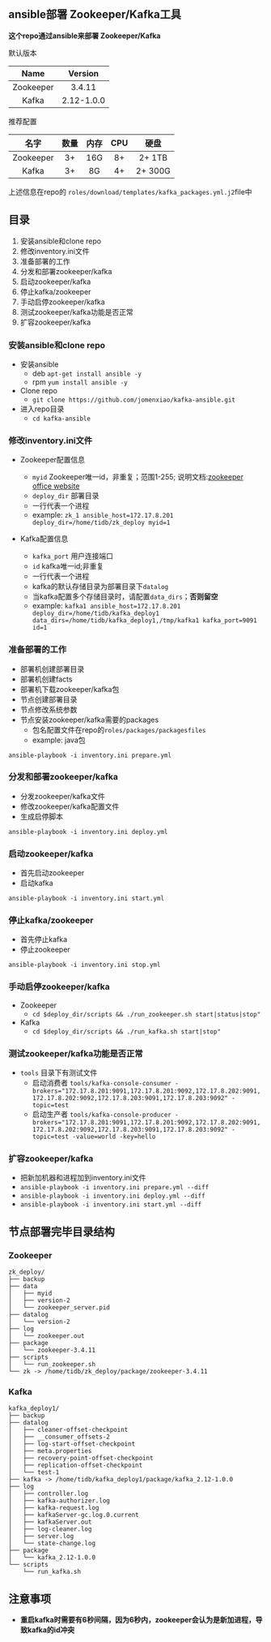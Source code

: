 ## ansible部署 Zookeeper/Kafka工具
**这个repo通过ansible来部署 Zookeeper/Kafka**

默认版本

|Name|Version| 
|:---:|:---:|
|Zookeeper|3.4.11|
|Kafka|2.12-1.0.0|

推荐配置

|名字|数量|内存|CPU|硬盘|
|:---:|:---:|:---:|:---:|:---:|
|Zookeeper|3+|16G|8+|2+ 1TB|
|Kafka|3+|8G|4+|2+ 300G|

上述信息在repo的 `roles/download/templates/kafka_packages.yml.j2`file中

目录
------
1. 安装ansible和clone repo
2. 修改inventory.ini文件
3. 准备部署的工作
4. 分发和部署zookeeper/kafka
5. 启动zookeeper/kafka
6. 停止kafka/zookeeper
7. 手动启停zookeeper/kafka
8. 测试zookeeper/kafka功能是否正常
9. 扩容zookeeper/kafka


### 安装ansible和clone repo
- 安装ansible
	- deb `apt-get install ansible -y`
	- rpm `yum install ansible -y`
- Clone repo
	- `git clone https://github.com/jomenxiao/kafka-ansible.git`
- 进入repo目录
	- `cd kafka-ansible`

### 修改inventory.ini文件
- Zookeeper配置信息
	- `myid` Zookeeper唯一id，非重复；范围1-255; 说明文档:[zookeeper office website](http://zookeeper.apache.org/doc/current/zookeeperAdmin.html#sc_configuration)
	- `deploy_dir` 部署目录
	- 一行代表一个进程
	- example: `zk_1 ansible_host=172.17.8.201  deploy_dir=/home/tidb/zk_deploy myid=1`

- Kafka配置信息
	- `kafka_port` 用户连接端口
	- `id` kafka唯一id;非重复
	- 一行代表一个进程
	- kafka的默认存储目录为部署目录下`datalog`
	- 当kafka配置多个存储目录时，请配置`data_dirs`；**否则留空**
	- example: `kafka1 ansible_host=172.17.8.201 deploy_dir=/home/tidb/kafka_deploy1 data_dirs=/home/tidb/kafka_deploy1,/tmp/kafka1 kafka_port=9091  id=1`
	
### 准备部署的工作 
- 部署机创建部署目录
- 部署机创建facts
- 部署机下载zookeeper/kafka包
- 节点创建部署目录
- 节点修改系统参数
- 节点安装zookeeper/kafka需要的packages
	- 包名配置文件在repo的`roles/packages/packagesfiles`
	- example: java包

`ansible-playbook -i inventory.ini prepare.yml`

### 分发和部署zookeeper/kafka
- 分发zookeeper/kafka文件
- 修改zookeeper/kafka配置文件
- 生成启停脚本

`ansible-playbook -i inventory.ini deploy.yml`

### 启动zookeeper/kafka
- 首先启动zookeeper
- 启动kafka
 
`ansible-playbook -i inventory.ini start.yml`

### 停止kafka/zookeeper
- 首先停止kafka
- 停止zookeeper
 
`ansible-playbook -i inventory.ini stop.yml`

### 手动启停zookeeper/kafka
- Zookeeper
	- `cd $deploy_dir/scripts && ./run_zookeeper.sh start|status|stop"`
- Kafka
	- `cd $deploy_dir/scripts && ./run_kafka.sh start|stop"`
	
### 测试zookeeper/kafka功能是否正常
- `tools` 目录下有测试文件
	- 启动消费者
	`tools/kafka-console-consumer -brokers="172.17.8.201:9091,172.17.8.201:9092,172.17.8.202:9091,172.17.8.202:9092,172.17.8.203:9091,172.17.8.203:9092" -topic=test`
	- 启动生产者
		`tools/kafka-console-producer -brokers="172.17.8.201:9091,172.17.8.201:9092,172.17.8.202:9091,172.17.8.202:9092,172.17.8.203:9091,172.17.8.203:9092" -topic=test -value=world -key=hello`
		
### 扩容zookeeper/kafka
- 把新加机器和进程加到inventory.ini文件
- `ansible-playbook -i inventory.ini prepare.yml --diff`
- `ansible-playbook -i inventory.ini deploy.yml --diff`
- `ansible-playbook -i inventory.ini start.yml --diff`

节点部署完毕目录结构
------
### Zookeeper
```
zk_deploy/
├── backup
├── data
│   ├── myid
│   ├── version-2
│   └── zookeeper_server.pid
├── datalog
│   └── version-2
├── log
│   └── zookeeper.out
├── package
│   └── zookeeper-3.4.11
├── scripts
│   └── run_zookeeper.sh
└── zk -> /home/tidb/zk_deploy/package/zookeeper-3.4.11
```

### Kafka
```
kafka_deploy1/
├── backup
├── datalog
│   ├── cleaner-offset-checkpoint
│   ├── __consumer_offsets-2
│   ├── log-start-offset-checkpoint
│   ├── meta.properties
│   ├── recovery-point-offset-checkpoint
│   ├── replication-offset-checkpoint
│   └── test-1
├── kafka -> /home/tidb/kafka_deploy1/package/kafka_2.12-1.0.0
├── log
│   ├── controller.log
│   ├── kafka-authorizer.log
│   ├── kafka-request.log
│   ├── kafkaServer-gc.log.0.current
│   ├── kafkaServer.out
│   ├── log-cleaner.log
│   ├── server.log
│   └── state-change.log
├── package
│   └── kafka_2.12-1.0.0
└── scripts
    └── run_kafka.sh
```

注意事项
------
- **重启kafka时需要有6秒间隔，因为6秒内，zookeeper会认为是新加进程，导致kafka的id冲突**
